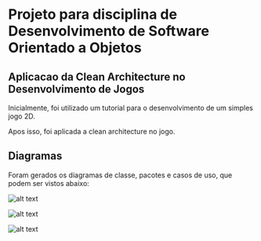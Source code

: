 # Projeto para disciplina de Desenvolvimento de Software Orientado a Objetos

## Aplicacao da Clean Architecture no Desenvolvimento de Jogos

Inicialmente, foi utilizado um tutorial para o desenvolvimento de um simples jogo 2D.

Apos isso, foi aplicada a clean architecture no jogo.

## Diagramas

Foram gerados os diagramas de classe, pacotes e casos de uso, que podem ser vistos abaixo:

![alt text](https://github.com/yohandp/snakegame-cleanarchitecture/tree/main/Diagramas/ClassDiagram.png?raw=true)

![alt text](https://github.com/yohandp/snakegame-cleanarchitecture/tree/main/Diagramas/PackageDiagram.png?raw=true)

![alt text](https://github.com/yohandp/snakegame-cleanarchitecture/tree/main/Diagramas/UseCaseDiagram.png?raw=true)
